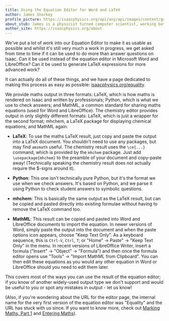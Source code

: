 ```yaml
---
title: Using the Equation Editor for Word and LaTeX
author: James Sharkey
profile_picture: https://isaacphysics.org/api/any/api/images/content/general_pages/about_us/photos/js.png
about_stub: James is a physicist turned computer scientist, working both on physics and computing for Isaac
author_site: https://isaacphysics.org/about
---
```

We've put a lot of work into our Equation Editor to make it as usable as possible and whilst it's still very much a work in progress, we get asked from time to time if it can be used to do more than answer questions on Isaac. Can it be used instead of the equation editor in Microsoft Word and LibreOffice? Can it be used to generate LaTeX expressions for more advanced work?

It can actually do all of these things, and we have a page dedicated to making this process as easy as possible: <a href="https://isaacphysics.org/equality" target="_blank">isaacphysics.org/equality</a>.

We provide maths output in three formats: LaTeX, which is how maths is rendered on Isaac and written by professionals; Python, which is what we use to check answers; and MathML, a common standard for sharing maths equations (used for Word and LibreOffice). The chemistry editor provides output in only slightly different formats: LaTeX, which is just a wrapper for the second format; mhchem, a LaTeX package for displaying chemical equations; and MathML again.

 - **LaTeX**: To use the maths LaTeX result, just copy and paste the output into a LaTeX document. You shouldn't need to use any packages, but may find `amsmath` useful. The chemistry result uses the `\ce{...}` command, which is provided by the `mhchem` package. Just add `\usepackage{mhchem}` to the preamble of your document and copy-paste away! (Technically speaking the chemistry result does not actually require the $-signs around it).

 - **Python**: This one isn't technically pure Python, but it's the format we use when we check answers. It's based on Python, and we parse it using Python to check student answers to symbolic questions.

 - **mhchem**: This is basically the same output as the LaTeX result, but can be copied and pasted directly into existing formulae without having to remove the LaTeX command too.

 - **MathML**: This result can be copied and pasted into Word and LibreOffice documents to import the equation. In newer versions of Word, simply paste the output into the document and when the paste options icon appears, choose "Keep Text Only". As a keyboard sequence, this is `Ctrl-V`, `Ctrl`, `T`; or "Home" -> Paste" -> "Keep Text Only" in the menu. In recent versions of LibreOffice Writer, insert a formula ("Insert" -> "Object" -> "Formula") and then once the formula editor opens use "Tools" -> "Import MathML from Clipboard". You can then edit these equations as you would any other equation in Word or LibreOffice should you need to edit them later.

 This covers most of the ways you can use the result of the equation editor; if you know of another widely-used output type we don't support and would be useful to you or spot any mistakes in output - let us know!

 (Also, if you're wondering about the URL for the editor page, the internal name for the very first version of the equation editor was "Equality" and the URL has stuck with us since. If you want to know more, check out [Marking Maths, Part 1](/marking-equations.html) and [Entering Maths](/entering-maths.html)).